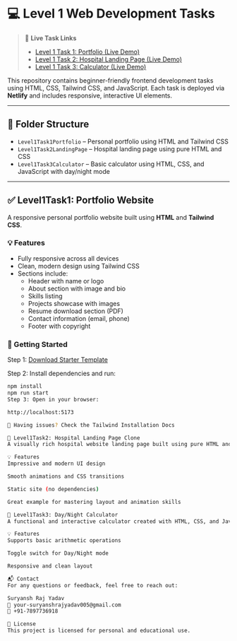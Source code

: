 # 💻 Level 1 Web Development Tasks

> 🚀 **Live Task Links**  
> - [Level 1 Task 1: Portfolio (Live Demo)](https://suryanshrajyadavportfolios.netlify.app/)  
> - [Level 1 Task 2: Hospital Landing Page (Live Demo)](https://hospitalview.netlify.app/)  
> - [Level 1 Task 3: Calculator (Live Demo)](https://calculatorsry.netlify.app/)  

This repository contains beginner-friendly frontend development tasks using HTML, CSS, Tailwind CSS, and JavaScript. Each task is deployed via **Netlify** and includes responsive, interactive UI elements.

---

## 📁 Folder Structure

- `Level1Task1Portfolio` – Personal portfolio using HTML and Tailwind CSS
- `Level1Task2LandingPage` – Hospital landing page using pure HTML and CSS
- `Level1Task3Calculator` – Basic calculator using HTML, CSS, and JavaScript with day/night mode

---

## ✅ Level1Task1: Portfolio Website

A responsive personal portfolio website built using **HTML** and **Tailwind CSS**.

### 💡 Features

- Fully responsive across all devices
- Clean, modern design using Tailwind CSS
- Sections include:
  - Header with name or logo
  - About section with image and bio
  - Skills listing
  - Projects showcase with images
  - Resume download section (PDF)
  - Contact information (email, phone)
  - Footer with copyright

### 🚀 Getting Started

Step 1: [Download Starter Template](https://github.com/SRY-8055/CodeSoft.git)

Step 2: Install dependencies and run:

```bash
npm install
npm run start
Step 3: Open in your browser:

http://localhost:5173

📖 Having issues? Check the Tailwind Installation Docs

🏥 Level1Task2: Hospital Landing Page Clone
A visually rich hospital website landing page built using pure HTML and CSS.

💡 Features
Impressive and modern UI design

Smooth animations and CSS transitions

Static site (no dependencies)

Great example for mastering layout and animation skills

🧮 Level1Task3: Day/Night Calculator
A functional and interactive calculator created with HTML, CSS, and JavaScript.

💡 Features
Supports basic arithmetic operations

Toggle switch for Day/Night mode

Responsive and clean layout

📬 Contact
For any questions or feedback, feel free to reach out:

Suryansh Raj Yadav
📧 your-suryanshrajyadav005@gmail.com
📱 +91-7897736918

📝 License
This project is licensed for personal and educational use.


